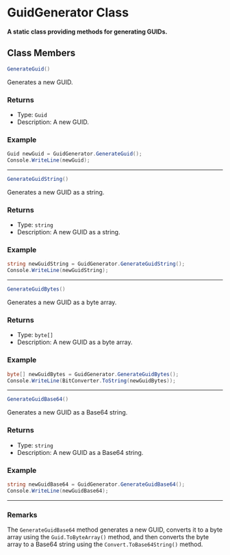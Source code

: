 # GuidGenerator Class

**A static class providing methods for generating GUIDs.**

## Class Members

```csharp
GenerateGuid()
```

Generates a new GUID.

### Returns

- Type: `Guid`
- Description: A new GUID.

### Example

```csharp
Guid newGuid = GuidGenerator.GenerateGuid();
Console.WriteLine(newGuid);
```

---

```csharp
GenerateGuidString()
```

Generates a new GUID as a string.

### Returns

- Type: `string`
- Description: A new GUID as a string.

### Example

```csharp
string newGuidString = GuidGenerator.GenerateGuidString();
Console.WriteLine(newGuidString);
```

---

```csharp
GenerateGuidBytes()
```

Generates a new GUID as a byte array.

### Returns

- Type: `byte[]`
- Description: A new GUID as a byte array.

### Example

```csharp
byte[] newGuidBytes = GuidGenerator.GenerateGuidBytes();
Console.WriteLine(BitConverter.ToString(newGuidBytes));
```

---

```csharp
GenerateGuidBase64()
```

Generates a new GUID as a Base64 string.

### Returns

- Type: `string`
- Description: A new GUID as a Base64 string.

### Example

```csharp
string newGuidBase64 = GuidGenerator.GenerateGuidBase64();
Console.WriteLine(newGuidBase64);
```

---

### Remarks

The `GenerateGuidBase64` method generates a new GUID, converts it to a byte array using the `Guid.ToByteArray()` method, and then converts the byte array to a Base64 string using the `Convert.ToBase64String()` method.
